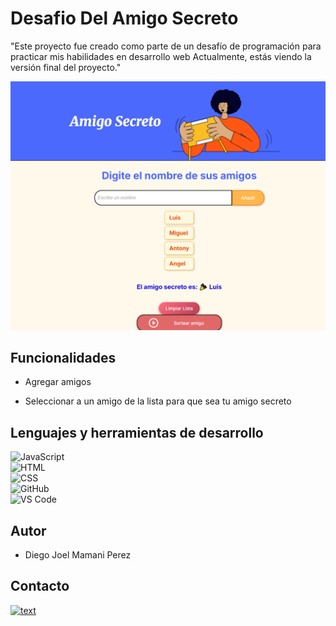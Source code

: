# Desafio Del Amigo Secreto
"Este proyecto fue creado como parte de un desafío de programación para practicar mis habilidades en desarrollo web Actualmente, estás viendo la versión final del proyecto."

![alt text](./assets/image-1.png)

## Funcionalidades 
- Agregar amigos

- Seleccionar a un amigo de la lista para que sea tu amigo secreto

## Lenguajes y herramientas de desarrollo  
![JavaScript](https://img.shields.io/badge/-JavaScript-000?&logo=JavaScript)  
![HTML](https://img.shields.io/badge/-HTML-000?&logo=HTML5)  
![CSS](https://img.shields.io/badge/-CSS-000?&logo=CSS3)  
![GitHub](https://img.shields.io/badge/-GitHub-000?&logo=GitHub)  
![VS Code](https://img.shields.io/badge/-VS%20Code-000?&logo=Visual%20Studio%20Code)  

## Autor

- Diego Joel Mamani Perez 

## Contacto 
[![text](https://img.shields.io/badge/LinkedIn-0077B5?style=for-the-badge&logo=linkedin&logoColor=white)](https://www.linkedin.com/in/diegompfullstack-dev/)
